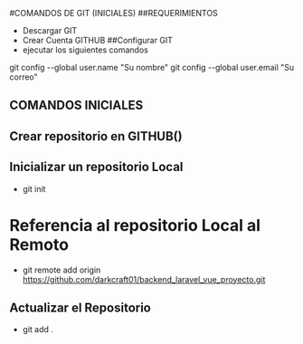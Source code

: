 #COMANDOS DE GIT (INICIALES)
##REQUERIMIENTOS
- Descargar GIT
- Crear Cuenta GITHUB
##Configurar GIT
- ejecutar los siguientes comandos

git config --global user.name "Su nombre"
git config --global user.email "Su correo"

## COMANDOS INICIALES
## Crear repositorio en GITHUB()
## Inicializar un repositorio Local

- git init

# Referencia al repositorio Local al Remoto

- git remote add origin https://github.com/darkcraft01/backend_laravel_vue_proyecto.git

## Actualizar el Repositorio

- git add .